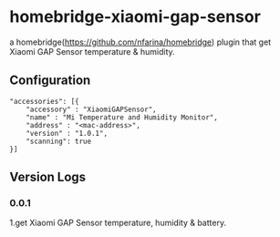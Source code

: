 # homebridge-xiaomi-gap-sensor

a homebridge(https://github.com/nfarina/homebridge) plugin that get Xiaomi GAP Sensor temperature & humidity.

## Configuration
```
"accessories": [{
    "accessory" : "XiaomiGAPSensor",
    "name" : "Mi Temperature and Humidity Monitor",
    "address" : "<mac-address>",
    "version" : "1.0.1",
    "scanning": true
}]
```

## Version Logs
### 0.0.1
1.get Xiaomi GAP Sensor temperature, humidity & battery.   
